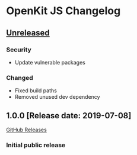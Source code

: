 # OpenKit JS Changelog

## [Unreleased](https://github.com/Dynatrace/openkit-js/compare/v1.0.0...HEAD)

### Security
- Update vulnerable packages

### Changed
- Fixed build paths
- Removed unused dev dependency

## 1.0.0 [Release date: 2019-07-08]
[GitHub Releases](https://github.com/Dynatrace/openkit-js/releases/tag/v1.0.0)
### Initial public release
